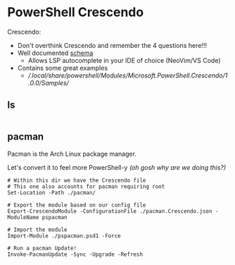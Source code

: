 # PowerShell Crescendo

Crescendo:

- Don't overthink Crescendo and remember the 4 questions here!!!
- Well documented [schema](https://aka.ms/PowerShell/Crescendo/Schemas/2021-11)
  * Allows LSP autocomplete in your IDE of choice (NeoVim/VS Code)
- Contains some great examples
  * _/.local/share/powershell/Modules/Microsoft.PowerShell.Crescendo/1.0.0/Samples/_

## ls

```pwsh

```

## pacman

Pacman is the Arch Linux package manager.

Let's convert it to feel more PowerShell-y _(oh gosh why are we doing this?)_

```pwsh
# Within this dir we have the Crescendo file
# This one also accounts for pacman requiring root
Set-Location -Path ./pacman/

# Export the module based on our config file
Export-CrescendoModule -ConfigurationFile ./pacman.Crescendo.json -ModuleName pspacman

# Import the module
Import-Module ./pspacman.psd1 -Force 

# Run a pacman Update!
Invoke-PacmanUpdate -Sync -Upgrade -Refresh
```
